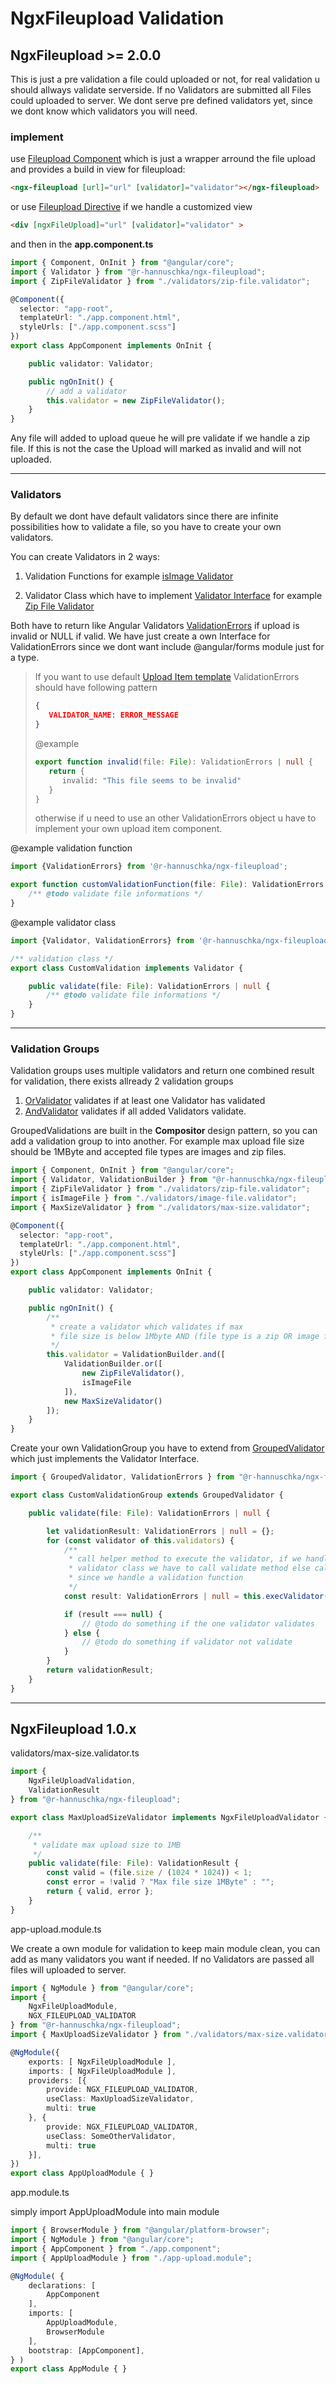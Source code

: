 # NgxFileupload Validation

## NgxFileupload >= 2.0.0

This is just a pre validation a file could uploaded or not, for real validation u should allways validate serverside. If no Validators are submitted all Files could uploaded to server. We dont serve pre defined validators yet, since we dont know which validators you will need.

### implement

use [Fileupload Component](src/lib/ngx-fileupload/components/ngx-fileupload.component.ts) which is just a wrapper arround the file upload and provides a build in view for fileupload:

```html
<ngx-fileupload [url]="url" [validator]="validator"></ngx-fileupload>
```

or use [Fileupload Directive](../src/lib/ngx-fileupload/directives/ngx-fileuplad.ts) if we handle a customized view

```html
<div [ngxFileUpload]="url" [validator]="validator" >
```

and then in the __app.component.ts__

```ts
import { Component, OnInit } from "@angular/core";
import { Validator } from "@r-hannuschka/ngx-fileupload";
import { ZipFileValidator } from "./validators/zip-file.validator";

@Component({
  selector: "app-root",
  templateUrl: "./app.component.html",
  styleUrls: ["./app.component.scss"]
})
export class AppComponent implements OnInit {

    public validator: Validator;

    public ngOnInit() {
        // add a validator
        this.validator = new ZipFileValidator();
    }
}
```

Any file will added to upload queue he will pre validate if we handle a zip file. If this is not the case the Upload will marked as invalid and will not uploaded.

---

### Validators

By default we dont have default validators since there are infinite possibilities how to validate a file, so you have to create your own validators.

You can create Validators in 2 ways:

1. Validation Functions for example [isImage Validator](../src/example/app/validators/image.validator.ts)

2. Validator Class which have to implement [Validator Interface](../src/lib/ngx-fileupload/validation/validation.ts) for example [Zip File Validator](../src/example/app/validators/only-zip.validator.ts)

Both have to return like Angular Validators [ValidationErrors](https://angular.io/api/forms/ValidationErrors) if upload is invalid or NULL if valid. We have just create a own Interface for ValidationErrors since we dont want include @angular/forms module just for a type.

> If you want to use default [Upload Item template](../src/lib/ngx-fileupload/components/ngx-fileupload-item.component.html) ValidationErrors should
> have following pattern
>
> ```json
> {
>    VALIDATOR_NAME: ERROR_MESSAGE
> }
> ```
>
> @example
>
> ```ts
> export function invalid(file: File): ValidationErrors | null {
>    return {
>       invalid: "This file seems to be invalid"
>    }
> }
> ```
>
> otherwise if u need to use an other ValidationErrors object u have to implement your own upload item component.

@example validation function

```ts
import {ValidationErrors} from '@r-hannuschka/ngx-fileupload';

export function customValidationFunction(file: File): ValidationErrors | null {
    /** @todo validate file informations */
}
```

@example validator class

```ts
import {Validator, ValidationErrors} from '@r-hannuschka/ngx-fileupload';

/** validation class */
export class CustomValidation implements Validator {

    public validate(file: File): ValidationErrors | null {
        /** @todo validate file informations */
    }
}
```

---

### Validation Groups

Validation groups uses multiple validators and return one combined result for validation, there exists allready 2 validation groups

1. [OrValidator](../src/lib/ngx-fileupload/validation/or.validator.ts) validates if at least one Validator has validated
2. [AndValidator](../src/lib/ngx-fileupload/validation/and.validator.ts) validates if all added Validators validate.

GroupedValidations are built in the __Compositor__ design pattern, so you can add a validation group to into another. For example max upload file size should be 1MByte and accepted file types are images and zip files.

```ts
import { Component, OnInit } from "@angular/core";
import { Validator, ValidationBuilder } from "@r-hannuschka/ngx-fileupload";
import { ZipFileValidator } from "./validators/zip-file.validator";
import { isImageFile } from "./validators/image-file.validator";
import { MaxSizeValidator } from "./validators/max-size.validator";

@Component({
  selector: "app-root",
  templateUrl: "./app.component.html",
  styleUrls: ["./app.component.scss"]
})
export class AppComponent implements OnInit {

    public validator: Validator;

    public ngOnInit() {
        /**
         * create a validator which validates if max
         * file size is below 1Mbyte AND (file type is a zip OR image file)
         */
        this.validator = ValidationBuilder.and([
            ValidationBuilder.or([
                new ZipFileValidator(),
                isImageFile
            ]),
            new MaxSizeValidator()
        ]);
    }
}
```

Create your own ValidationGroup you have to extend from [GroupedValidator](../src/lib/ngx-fileupload/validation/grouped.validator.ts) which just implements the Validator Interface.

```ts
import { GroupedValidator, ValidationErrors } from "@r-hannuschka/ngx-fileupload";

export class CustomValidationGroup extends GroupedValidator {

    public validate(file: File): ValidationErrors | null {

        let validationResult: ValidationErrors | null = {};
        for (const validator of this.validators) {
            /**
             * call helper method to execute the validator, if we handle a
             * validator class we have to call validate method else call it directly
             * since we handle a validation function
             */
            const result: ValidationErrors | null = this.execValidator(validator, file);

            if (result === null) {
                // @todo do something if the one validator validates
            } else {
                // @todo do something if validator not validate
            }
        }
        return validationResult;
    }
}
```

---

## NgxFileupload 1.0.x

validators/max-size.validator.ts

```ts
import {
    NgxFileUploadValidation,
    ValidationResult
} from "@r-hannuschka/ngx-fileupload";

export class MaxUploadSizeValidator implements NgxFileUploadValidator {

    /**
     * validate max upload size to 1MB
     */
    public validate(file: File): ValidationResult {
        const valid = (file.size / (1024 * 1024)) < 1;
        const error = !valid ? "Max file size 1MByte" : "";
        return { valid, error };
    }
}
```

app-upload.module.ts

We create a own module for validation to keep main module clean, you can add as many validators you want if needed. If no Validators are passed all files will uploaded to server.

```ts
import { NgModule } from "@angular/core";
import {
    NgxFileUploadModule,
    NGX_FILEUPLOAD_VALIDATOR
} from "@r-hannuschka/ngx-fileupload";
import { MaxUploadSizeValidator } from "./validators/max-size.validator";

@NgModule({
    exports: [ NgxFileUploadModule ],
    imports: [ NgxFileUploadModule ],
    providers: [{
        provide: NGX_FILEUPLOAD_VALIDATOR,
        useClass: MaxUploadSizeValidator,
        multi: true
    }, {
        provide: NGX_FILEUPLOAD_VALIDATOR,
        useClass: SomeOtherValidator,
        multi: true
    }],
})
export class AppUploadModule { }
```

app.module.ts

simply import AppUploadModule into main module

```ts
import { BrowserModule } from "@angular/platform-browser";
import { NgModule } from "@angular/core";
import { AppComponent } from "./app.component";
import { AppUploadModule } from "./app-upload.module";

@NgModule( {
    declarations: [
        AppComponent
    ],
    imports: [
        AppUploadModule,
        BrowserModule
    ],
    bootstrap: [AppComponent],
} )
export class AppModule { }
```
